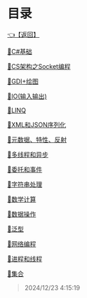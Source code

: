 # 目录  


[👈【返回】](/__Catalog__/dotnet/__Catalog__dotnet)  


[📁C#基础](/__Catalog__/dotnet/CSharp笔记/C#基础/__Catalog__C#基础)  

[📁CS架构之Socket编程](/__Catalog__/dotnet/CSharp笔记/CS架构之Socket编程/__Catalog__CS架构之Socket编程)  

[📁GDI+绘图](/__Catalog__/dotnet/CSharp笔记/GDI+绘图/__Catalog__GDI+绘图)  

[📁IO(输入输出)](/__Catalog__/dotnet/CSharp笔记/IO(输入输出)/__Catalog__IO(输入输出))  

[📁LINQ](/__Catalog__/dotnet/CSharp笔记/LINQ/__Catalog__LINQ)  

[📁XML和JSON序列化](/__Catalog__/dotnet/CSharp笔记/XML和JSON序列化/__Catalog__XML和JSON序列化)  

[📁元数据、特性、反射](/__Catalog__/dotnet/CSharp笔记/元数据、特性、反射/__Catalog__元数据、特性、反射)  

[📁多线程和异步](/__Catalog__/dotnet/CSharp笔记/多线程和异步/__Catalog__多线程和异步)  

[📁委托和事件](/__Catalog__/dotnet/CSharp笔记/委托和事件/__Catalog__委托和事件)  

[📁字符串处理](/__Catalog__/dotnet/CSharp笔记/字符串处理/__Catalog__字符串处理)  

[📁数学计算](/__Catalog__/dotnet/CSharp笔记/数学计算/__Catalog__数学计算)  

[📁数据操作](/__Catalog__/dotnet/CSharp笔记/数据操作/__Catalog__数据操作)  

[📁泛型](/__Catalog__/dotnet/CSharp笔记/泛型/__Catalog__泛型)  

[📁网络编程](/__Catalog__/dotnet/CSharp笔记/网络编程/__Catalog__网络编程)  

[📁进程和线程](/__Catalog__/dotnet/CSharp笔记/进程和线程/__Catalog__进程和线程)  

[📁集合](/__Catalog__/dotnet/CSharp笔记/集合/__Catalog__集合)  







> 2024/12/23 4:15:19
